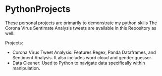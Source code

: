 # PythonProjects
These personal projects are primarily to demonstrate my python skills 
The Corona Virus Sentimate Analysis tweets are available in this Repository as well.

Projects:
- Corona Virus Tweet Analysis: Features Regex, Panda Dataframes, and Sentiment Analysis. It also includes word cloud and gender guesser.
- Data Cleaner: Used to Python to navigate data specifically within manipulation.


